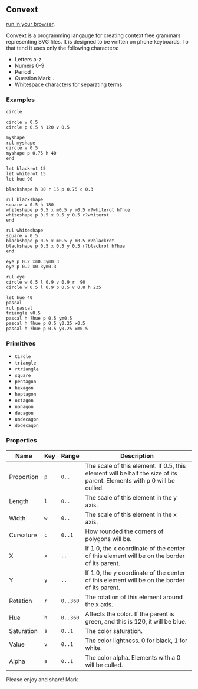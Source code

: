 ## Convext

[run in your browser](https://wainwrightmark.github.io/convext/). 

Convext is a programming langauge for creating context free grammars representing SVG files. It is designed to be written on phone keyboards. To that tend it uses only the following characters:
- Letters a-z
- Numers 0-9
- Period `.`
- Question Mark `.`
- Whitespace characters for separating terms

### Examples

```
circle
```

```
circle v 0.5
circle p 0.5 h 120 v 0.5
```

```
myshape
rul myshape
circle v 0.5
myshape p 0.75 h 40
end
```

```
let blackrot 15
let whiterot 15
let hue 90

blackshape h 80 r 15 p 0.75 c 0.3

rul blackshape
square v 0.5 h 180
whiteshape p 0.5 x m0.5 y m0.5 r?whiterot h?hue
whiteshape p 0.5 x 0.5 y 0.5 r?whiterot 
end

rul whiteshape
square v 0.5
blackshape p 0.5 x m0.5 y m0.5 r?blackrot 
blackshape p 0.5 x 0.5 y 0.5 r?blackrot h?hue
end
```

```
eye p 0.2 xm0.3ym0.3
eye p 0.2 x0.3ym0.3

rul eye
circle w 0.5 l 0.9 v 0.9 r  90
circle w 0.5 l 0.9 p 0.5 v 0.8 h 235
```

```
let hue 40
pascal
rul pascal
triangle v0.5
pascal h ?hue p 0.5 ym0.5
pascal h ?hue p 0.5 y0.25 x0.5
pascal h ?hue p 0.5 y0.25 xm0.5
```
### Primitives

- `Circle`
- `triangle`
- `rtriangle`
- `square`
- `pentagon`
- `hexagon`
- `heptagon`
- `octagon`
- `nonagon`
- `decagon`
- `undecagon`
- `dodecagon`


### Properties

| Name | Key | Range | Description |
|---|---|---|---|
|Proportion|`p`|`0..`|The scale of this element. If 0.5, this element will be half the size of its parent. Elements with p 0 will be culled.|
|Length|`l`|`0..`|The scale of this element in the y axis. |
|Width|`w`|`0..`|The scale of this element in the x axis. |
|Curvature|`c`|`0..1`|How rounded the corners of polygons will be. |
|X|`x`|`..`|If 1.0, the x coordinate of the center of this element will be on the border of its parent.|
|Y|`y`|`..`|If 1.0, the y coordinate of the center of this element will be on the border of its parent.|
|Rotation|`r`|`0..360`|The rotation of this element around the x axis. |
|Hue|`h`|`0..360`|Affects the color. If the parent is green, and this is 120, it will be blue.|
|Saturation|`s`|`0..1`|The color saturation.|
|Value|`v`|`0..1`|The color lightness. 0 for black, 1 for white. |
|Alpha|`a`|`0..1`|The color alpha. Elements with a 0 will be culled. |




Please enjoy and share! 
Mark